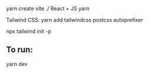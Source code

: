 yarn create vite ./ React + JS
yarn

Tailwind CSS: yarn add tailwindcss postcss autoprefixer

npx tailwind init -p

## To run:

yarn dev